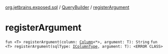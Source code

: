 [org.jetbrains.exposed.sql](../index.md) / [QueryBuilder](index.md) / [registerArgument](.)

# registerArgument

`fun <T> registerArgument(column: `[`Column`](../-column/index.md)`<*>, argument: T): String`
`fun <T> registerArgument(sqlType: `[`IColumnType`](../-i-column-type/index.md)`, argument: T): <ERROR CLASS>`